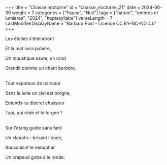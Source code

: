 +++
title = "Chasse nocturne"
id = "chasse_nocturne_21"
date = 2024-06-30
weight = 7
categories = ["Faune", "Nuit"]
tags = ["nature", "ombres et lumières", "2024", "heptasyllabe"]
verseLength = 7
LastModifierDisplayName = "Barbara Post - Licence CC BY-NC-ND 4.0"
+++

Les étoiles s'éteindront

Et la nuit sera pubère,

Un moustique saute, un rond

Grandit comme un chant berbère.

 \
Tout vaporeux de noirceur

Sans la lune un ciel est borgne,

Entends-tu discret chasseur

Tapi, qui rôde et te lorgne ?

 \
Sur l'étang guide sans fard

Un clapotis : brisant l'onde,

Bousculant le nénuphar

Un crapaud gobe à la ronde.

